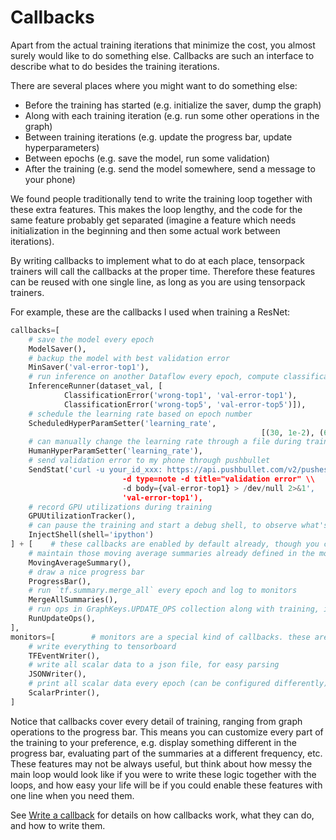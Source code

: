 
# Callbacks

Apart from the actual training iterations that minimize the cost,
you almost surely would like to do something else.
Callbacks are such an interface to describe what to do besides the
training iterations.

There are several places where you might want to do something else:

* Before the training has started (e.g. initialize the saver, dump the graph)
* Along with each training iteration (e.g. run some other operations in the graph)
* Between training iterations (e.g. update the progress bar, update hyperparameters)
* Between epochs (e.g. save the model, run some validation)
* After the training (e.g. send the model somewhere, send a message to your phone)

We found people traditionally tend to write the training loop together with these extra features.
This makes the loop lengthy, and the code for the same feature probably get separated (imagine a
feature which needs initialization in the beginning and then some actual work between iterations).

By writing callbacks to implement what to do at each place, tensorpack trainers
will call the callbacks at the proper time.
Therefore these features can be reused with one single line, as long as you are using tensorpack trainers.

For example, these are the callbacks I used when training a ResNet:

```python
callbacks=[
	# save the model every epoch
	ModelSaver(),
	# backup the model with best validation error
	MinSaver('val-error-top1'),
	# run inference on another Dataflow every epoch, compute classification error and log to monitors
	InferenceRunner(dataset_val, [
			ClassificationError('wrong-top1', 'val-error-top1'),
			ClassificationError('wrong-top5', 'val-error-top5')]),
	# schedule the learning rate based on epoch number
	ScheduledHyperParamSetter('learning_rate',
														[(30, 1e-2), (60, 1e-3), (85, 1e-4), (95, 1e-5)]),
	# can manually change the learning rate through a file during training
	HumanHyperParamSetter('learning_rate'),
	# send validation error to my phone through pushbullet
	SendStat('curl -u your_id_xxx: https://api.pushbullet.com/v2/pushes \\
						 -d type=note -d title="validation error" \\
						 -d body={val-error-top1} > /dev/null 2>&1',
						 'val-error-top1'),
	# record GPU utilizations during training
	GPUUtilizationTracker(),
	# can pause the training and start a debug shell, to observe what's going on
	InjectShell(shell='ipython')
] + [    # these callbacks are enabled by default already, though you can customize them
	# maintain those moving average summaries already defined in the model (e.g. training loss, training error)
	MovingAverageSummary(),
	# draw a nice progress bar
	ProgressBar(),
	# run `tf.summary.merge_all` every epoch and log to monitors
	MergeAllSummaries(),
	# run ops in GraphKeys.UPDATE_OPS collection along with training, if any
	RunUpdateOps(),
],
monitors=[        # monitors are a special kind of callbacks. these are also enabled by default
	# write everything to tensorboard
	TFEventWriter(),
	# write all scalar data to a json file, for easy parsing
	JSONWriter(),
	# print all scalar data every epoch (can be configured differently)
	ScalarPrinter(),
]
```

Notice that callbacks cover every detail of training, ranging from graph operations to the progress bar.
This means you can customize every part of the training to your preference, e.g. display something
different in the progress bar, evaluating part of the summaries at a different frequency, etc.
These features may not be always useful, but think about how messy the main loop would look like if you
were to write these logic together with the loops, and how easy your life will be if you could enable
these features with one line when you need them.

See [Write a callback](http://tensorpack.readthedocs.io/en/latest/tutorial/extend/callback.html)
for details on how callbacks work, what they can do, and how to write them.
